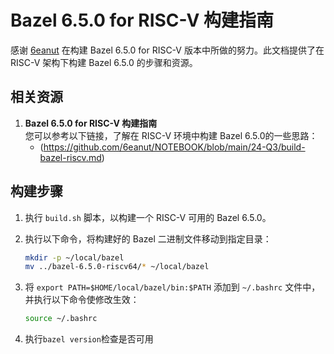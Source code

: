 # Bazel 6.5.0 for RISC-V 构建指南

感谢 [6eanut](https://github.com/6eanut) 在构建 Bazel 6.5.0 for RISC-V 版本中所做的努力。此文档提供了在 RISC-V 架构下构建 Bazel 6.5.0 的步骤和资源。

## 相关资源

1. **Bazel 6.5.0 for RISC-V 构建指南**  
   您可以参考以下链接，了解在 RISC-V 环境中构建 Bazel 6.5.0的一些思路：
   - (https://github.com/6eanut/NOTEBOOK/blob/main/24-Q3/build-bazel-riscv.md)

## 构建步骤

1. 执行 `build.sh` 脚本，以构建一个 RISC-V 可用的 Bazel 6.5.0。
2. 执行以下命令，将构建好的 Bazel 二进制文件移动到指定目录：

   ```bash
   mkdir -p ~/local/bazel
   mv ../bazel-6.5.0-riscv64/* ~/local/bazel
   ```

3. 将 `export PATH=$HOME/local/bazel/bin:$PATH` 添加到 `~/.bashrc` 文件中，并执行以下命令使修改生效：

   ```bash
   source ~/.bashrc
   ```
4. 执行`bazel version`检查是否可用
